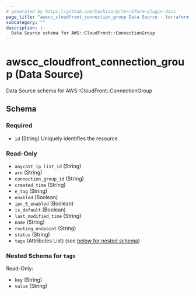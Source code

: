 ```yaml
---
# generated by https://github.com/hashicorp/terraform-plugin-docs
page_title: "awscc_cloudfront_connection_group Data Source - terraform-provider-awscc"
subcategory: ""
description: |-
  Data Source schema for AWS::CloudFront::ConnectionGroup
---
```


# awscc_cloudfront_connection_group (Data Source)

Data Source schema for AWS::CloudFront::ConnectionGroup



<!-- schema generated by tfplugindocs -->
## Schema

### Required

- `id` (String) Uniquely identifies the resource.

### Read-Only

- `anycast_ip_list_id` (String)
- `arn` (String)
- `connection_group_id` (String)
- `created_time` (String)
- `e_tag` (String)
- `enabled` (Boolean)
- `ipv_6_enabled` (Boolean)
- `is_default` (Boolean)
- `last_modified_time` (String)
- `name` (String)
- `routing_endpoint` (String)
- `status` (String)
- `tags` (Attributes List) (see [below for nested schema](#nestedatt--tags))

<a id="nestedatt--tags"></a>
### Nested Schema for `tags`

Read-Only:

- `key` (String)
- `value` (String)
